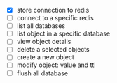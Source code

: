 - [X] store connection to redis
- [ ] connect to a specific redis
- [ ] list all databases 
- [ ] list object in a specific database
- [ ] view object details
- [ ] delete a selected objects
- [ ] create a new object
- [ ] modify object: value and ttl
- [ ] flush all database
